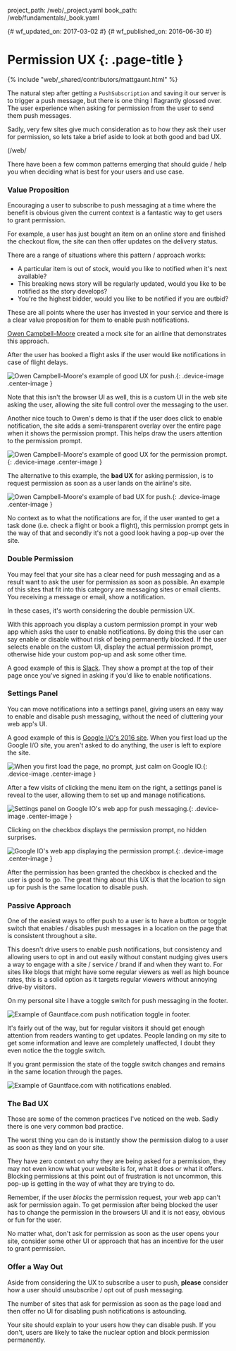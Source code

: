 project_path: /web/_project.yaml
book_path: /web/fundamentals/_book.yaml

{# wf_updated_on: 2017-03-02 #}
{# wf_published_on: 2016-06-30 #}

# Permission UX {: .page-title }

{% include "web/_shared/contributors/mattgaunt.html" %}



The natural step after getting a `PushSubscription` and saving it our server is to trigger a
 push message, but there is one thing I flagrantly glossed over. The user experience when
 asking for permission from the user to send them push messages.

Sadly, very few sites give much consideration as to how they ask their user for permission, so
 lets take a brief aside to look at both good and bad UX.

(/web/

There have been a few common patterns emerging that should guide / help you when deciding what
 is best for your users and use case.

### Value Proposition

Encouraging a user to subscribe to push messaging at a time where the benefit
is obvious given the current context is a fantastic way to get users to grant
permission.

For example, a user has just bought an item on an online store and finished the checkout flow,
 the site can then offer updates on the delivery status.

There are a range of situations where this pattern / approach works:
- A particular item is out of stock, would you like to notified when it's next available?
- This breaking news story will be regularly updated, would you like to be notified as the
 story develops?
- You're the highest bidder, would you like to be notified if you are outbid?

These are all points where the user has invested in your service and there
is a clear value proposition for them to enable push notifications.

[Owen Campbell-Moore](https://twitter.com/owencm) created a mock site for an airline that
 demonstrates this approach.

After the user has booked a flight asks if the user would like notifications in case of flight
 delays.

![Owen Campbell-Moore's example of good UX for
 push.](./images/ux-examples/owen/owen-good-example.png){: .device-image .center-image }

Note that this isn't the browser UI as well, this is a custom UI in the web site asking the
 user, allowing the site full control over the messaging to the user.

Another nice touch to Owen's demo is that if the user does click to enable notification, the
 site adds a semi-transparent overlay over the entire page when it shows the permission prompt.
 This helps draw the users attention to the permission prompt.

![Owen Campbell-Moore's example of good UX for the permission
 prompt.](./images/ux-examples/owen/owen-permission-prompt.png){: .device-image .center-image }

The alternative to this example, the **bad UX** for asking permission, is to  request
 permission as soon as a user lands on the airline's site.

![Owen Campbell-Moore's example of bad UX for
 push.](./images/ux-examples/owen/owen-bad-ux.png){: .device-image .center-image }

No context as to what the notifications are for, if the user wanted to get a task done (i.e.
 check a flight or book a flight), this permission prompt gets in the way of that and secondly
 it's not a good look having a pop-up over the site.

### Double Permission

You may feel that your site has a clear need for push messaging and as a result want to ask the
 user for permission as soon as possible. An example of this sites that fit into this category
 are messaging sites or email clients. You receiving a message or email, show a notification.

In these cases, it's worth considering the double permission UX.

With this approach you display a custom permission prompt in your web app which asks the user
 to enable notifications. By doing this the user can say enable or disable without risk of
 being permanently blocked. If the user selects enable on the custom UI, display the actual
 permission prompt, otherwise hide your custom pop-up and ask some other time.

A good example of this is [Slack](https://slack.com/). They show a prompt at
the top of their page once you've signed in asking if you'd like to enable notifications.



### Settings Panel

You can move notifications into a settings panel, giving users an easy way
to enable and disable push messaging, without the need of cluttering your
web app's UI.

A good example of this is [Google I/O's 2016 site](https://events.google.com/io2016/). When you
 first load up the Google I/O site, you aren't asked to do anything,
the user is left to explore the site.

![When you first load the page, no prompt, just calm on Google
 IO.](./images/ux-examples/google-io/google-io-first-load.png){: .device-image .center-image }

After a few visits of clicking the menu item on the right, a settings panel is reveal to the
 user, allowing them to set up and manage notifications.

![Settings panel on Google IO's web app for push
 messaging.](./images/ux-examples/google-io/google-io-settings-panel.png){: .device-image
 .center-image }

Clicking on the checkbox displays the permission prompt, no hidden surprises.

![Google IO's web app displaying the permission
 prompt.](./images/ux-examples/google-io/google-io-permission-prompt.png){: .device-image
 .center-image }

After the permission has been granted the checkbox is checked and the user is good to go. The
 great thing about this UX is that the location to sign up for push is the same location to
 disable push.



### Passive Approach

One of the easiest ways to offer push to a user is to have a button
or toggle switch that enables / disables push messages in a location
on the page that is consistent throughout a site.

This doesn't drive users to enable push notifications, but consistency and allowing users to
 opt in and out easily without constant nudging gives users a way to engage with a site /
 service / brand if and when they want to. For sites like blogs that might have some regular
 viewers as well as high bounce rates, this is a solid option as it targets regular viewers
 without annoying drive-by visitors.

On my personal site I have a toggle switch for push messaging in the footer.

![Example of Gauntface.com push notification toggle in
 footer.](./images/ux-examples/gauntface/gauntface-intro.png)

It's fairly out of the way, but for regular visitors it should get enough attention from
 readers wanting to get updates. People landing on my site to get some information and leave
 are completely unaffected, I doubt they even notice the the toggle switch.

If you grant permission the state of the toggle switch changes and remains in the same location
 through the pages.

![Example of Gauntface.com with notifications
 enabled.](./images/ux-examples/gauntface/gauntface-enabled.png)

### The Bad UX

Those are some of the common practices I've noticed on the web. Sadly there is one very common
 bad practice.

The worst thing you can do is instantly show the permission dialog to a user as soon as they
 land on your site.

They have zero context on why they are being asked for a permission, they may not even know
 what your website is for, what it does or what it offers. Blocking permissions at this point
 out of frustration is not uncommon, this pop-up is getting in the way of what they are trying
 to do.

Remember, if the user *blocks* the permission request, your web app can't ask for permission
 again. To get permission after being blocked the user has to change the permission in the
 browsers UI and it is not easy, obvious or fun for the user.

No matter what, don't ask for permission as soon as the user opens your site, consider some
 other UI or approach that has an incentive for the user to grant permission.

### Offer a Way Out

Aside from considering the UX to subscribe a user to push, **please** consider how a user
 should unsubscribe / opt out of push messaging.

The number of sites that ask for permission as soon as the page load and then offer no UI for
 disabling push notifications is astounding.



Your site should explain to your users how they can disable push. If you don't, users are
 likely to take the nuclear option and block permission permanently.
